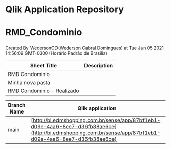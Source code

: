 # Qlik Application Repository 
# RMD_Condominio
### 
Created By WedersonCD(Wederson Cabral Domingues) at Tue Jan 05 2021 14:56:09 GMT-0300 (Horário Padrão de Brasília)




Sheet Title | Description
------------ | -------------
RMD Condominio|
Minha nova pasta|
RMD Condominio - Realizado|



Branch Name|Qlik application
---|---
main|[http://bi.edmshopping.com.br/sense/app/87bf1eb1-d09e-4aa6-8ee7-d36fb38ae6ce](http://bi.edmshopping.com.br/sense/app/87bf1eb1-d09e-4aa6-8ee7-d36fb38ae6ce)